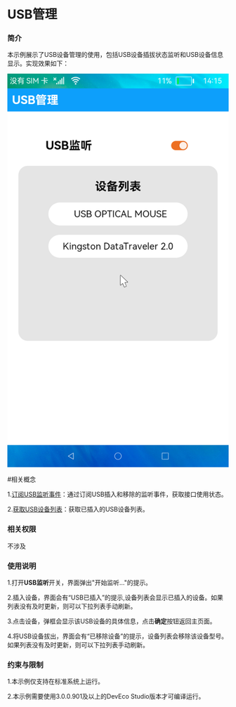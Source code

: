 # USB管理

### 简介

本示例展示了USB设备管理的使用，包括USB设备插拔状态监听和USB设备信息显示。实现效果如下：

![](screenshots/device/DeviceList.png)

#相关概念

1.[订阅USB监听事件](https://gitee.com/openharmony/docs/blob/master/zh-cn/application-dev/reference/apis/js-apis-commonEvent.md#commoneventcreatesubscriber)：通过订阅USB插入和移除的监听事件，获取接口使用状态。

2.[获取USB设备列表](https://gitee.com/openharmony/docs/blob/master/zh-cn/application-dev/reference/apis/js-apis-usb.md#usbgetdevices)：获取已插入的USB设备列表。

### 相关权限

不涉及

### 使用说明

1.打开**USB监听**开关，界面弹出"开始监听..."的提示。

2.插入设备，界面会有“USB已插入”的提示,设备列表会显示已插入的设备。如果列表没有及时更新，则可以下拉列表手动刷新。

3.点击设备，弹框会显示该USB设备的具体信息，点击**确定**按钮返回主页面。

4.将USB设备拔出，界面会有“已移除设备”的提示，设备列表会移除该设备型号。如果列表没有及时更新，则可以下拉列表手动刷新。

### 约束与限制

1.本示例仅支持在标准系统上运行。

2.本示例需要使用3.0.0.901及以上的DevEco Studio版本才可编译运行。
